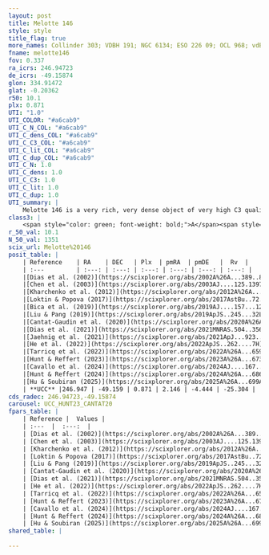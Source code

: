 ```yaml
---
layout: post
title: Melotte 146
style: style
title_flag: true
more_names: Collinder 303; VDBH 191; NGC 6134; ESO 226 09; OCL 968; vdBergh-Hagen 191; MWSC 2412; FoF 1185
fname: melotte146
fov: 0.337
ra_icrs: 246.94723
de_icrs: -49.15874
glon: 334.91472
glat: -0.20362
r50: 10.1
plx: 0.871
UTI: "1.0"
UTI_COLOR: "#a6cab9"
UTI_C_N_COL: "#a6cab9"
UTI_C_dens_COL: "#a6cab9"
UTI_C_C3_COL: "#a6cab9"
UTI_C_lit_COL: "#a6cab9"
UTI_C_dup_COL: "#a6cab9"
UTI_C_N: 1.0
UTI_C_dens: 1.0
UTI_C_C3: 1.0
UTI_C_lit: 1.0
UTI_C_dup: 1.0
UTI_summary: |
    Melotte 146 is a very rich, very dense object of very high C3 quality. It is very well-studied in the literature.
class3: |
    <span style="color: green; font-weight: bold;">A</span><span style="color: green; font-weight: bold;">A</span>
r_50_val: 10.1
N_50_val: 1351
scix_url: Melotte%20146
posit_table: |
    | Reference    | RA    | DEC   | Plx  | pmRA  | pmDE   |  Rv  |
    | :---         | :---: | :---: | :---: | :---: | :---: | :---: |
    |[Dias et al. (2002)](https://scixplorer.org/abs/2002A%26A...389..871D) | 246.942 | -49.152 | -- | -1.0 | -6.05 | -25.7 |
    |[Chen et al. (2003)](https://scixplorer.org/abs/2003AJ....125.1397C) | 246.926 | -49.159 | -- | -0.86 | -4.6 | -26.0 |
    |[Kharchenko et al. (2012)](https://scixplorer.org/abs/2012A%26A...543A.156K) | 246.952 | -49.155 | -- | -1.65 | -5.12 | -- |
    |[Loktin & Popova (2017)](https://scixplorer.org/abs/2017AstBu..72..257L) | 246.945 | -49.153 | -- | -1.0 | -6.05 | -26.0 |
    |[Bica et al. (2019)](https://scixplorer.org/abs/2019AJ....157...12B) | 246.926 | -49.151 | -- | -- | -- | -- |
    |[Liu & Pang (2019)](https://scixplorer.org/abs/2019ApJS..245...32L) | 246.953 | -49.17 | 0.859 | 2.182 | -4.453 | -- |
    |[Cantat-Gaudin et al. (2020)](https://scixplorer.org/abs/2020A%26A...640A...1C) | 246.953 | -49.161 | 0.846 | 2.184 | -4.483 | -- |
    |[Dias et al. (2021)](https://scixplorer.org/abs/2021MNRAS.504..356D) | 246.957 | -49.165 | 0.847 | 2.189 | -4.461 | -25.089 |
    |[Jaehnig et al. (2021)](https://scixplorer.org/abs/2021ApJ...923..129J) | 246.939 | -49.164 | 0.876 | 2.185 | -4.441 | -- |
    |[He et al. (2022)](https://scixplorer.org/abs/2022ApJS..262....7H) | 246.953 | -49.167 | 0.878 | 2.141 | -4.444 | -- |
    |[Tarricq et al. (2022)](https://scixplorer.org/abs/2022A%26A...659A..59T) | 246.961 | -49.145 | 0.873 | 2.142 | -4.443 | -- |
    |[Hunt & Reffert (2023)](https://scixplorer.org/abs/2023A%26A...673A.114H) | 246.943 | -49.157 | 0.877 | 2.145 | -4.442 | -26.846 |
    |[Cavallo et al. (2024)](https://scixplorer.org/abs/2024AJ....167...12C) | 246.945 | -49.167 | 0.876 | -- | -- | -- |
    |[Hunt & Reffert (2024)](https://scixplorer.org/abs/2024A%26A...686A..42H) | 246.943 | -49.157 | 0.877 | 2.145 | -4.442 | -26.846 |
    |[Hu & Soubiran (2025)](https://scixplorer.org/abs/2025A%26A...699A.246H) | 246.945 | -49.167 | -- | -- | -- | -- |
    | **UCC** |246.947 | -49.159 | 0.871 | 2.146 | -4.444 | -25.304 | 
cds_radec: 246.94723,-49.15874
carousel: UCC_HUNT23_CANTAT20
fpars_table: |
    | Reference |  Values |
    | :---  |  :---:  |
    | [Dias et al. (2002)](https://scixplorer.org/abs/2002A%26A...389..871D) | `E(B-V)=0.35, Dist=1260.0, Age=8.95, [Fe/H]=0.15` |
    | [Chen et al. (2003)](https://scixplorer.org/abs/2003AJ....125.1397C) | `E(B-V)=0.395, HDis=913, Age=0.92, [Fe/H]_1=0.18, [Fe/H]_2=0.29` |
    | [Kharchenko et al. (2012)](https://scixplorer.org/abs/2012A%26A...543A.156K) | `e_bv=0.458, distance=892, log_age=9.015, metallicity=0.15` |
    | [Loktin & Popova (2017)](https://scixplorer.org/abs/2017AstBu..72..257L) | `E(B-V)=0.384, Dmod=9.762, logt=8.957` |
    | [Liu & Pang (2019)](https://scixplorer.org/abs/2019ApJS..245...32L) | `Age=0.912, Z=0.5` |
    | [Cantat-Gaudin et al. (2020)](https://scixplorer.org/abs/2020A%26A...640A...1C) | `AVNN=0.87, DMNN=10.36, AgeNN=8.99` |
    | [Dias et al. (2021)](https://scixplorer.org/abs/2021MNRAS.504..356D) | `Av=1.275, Dist=1055, logage=9.106, [Fe/H]=0.063` |
    | [He et al. (2022)](https://scixplorer.org/abs/2022ApJS..262....7H) | `A0=1.4, logAge=8.95` |
    | [Tarricq et al. (2022)](https://scixplorer.org/abs/2022A%26A...659A..59T) | `Dist=1155, logAgeNN=8.99` |
    | [Hunt & Reffert (2023)](https://scixplorer.org/abs/2023A%26A...673A.114H) | `AV50=1.05, diffAV50=0.33, MOD50=10.169, logAge50=8.941` |
    | [Cavallo et al. (2024)](https://scixplorer.org/abs/2024AJ....167...12C) | `AV50=1.21, dMod50=10.05, logAge50=9.17, [Fe/H]50=0.09` |
    | [Hunt & Reffert (2024)](https://scixplorer.org/abs/2024A%26A...686A..42H) | `MassJ=3692.16` |
    | [Hu & Soubiran (2025)](https://scixplorer.org/abs/2025A%26A...699A.246H) | `MA22=-0.21, MA23f=-0.04, MA23g=0.06, MZ23=-0.1, MK24=-0.06, MF24=-0.12` |
shared_table: |
    
---
```

